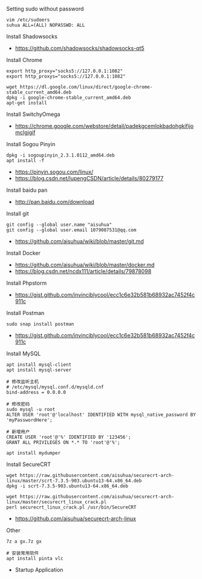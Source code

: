 Setting sudo without password

```
vim /etc/sudoers
suhua ALL=(ALL) NOPASSWD: ALL
```

Install Shadowsocks

- https://github.com/shadowsocks/shadowsocks-qt5

Install Chrome

```
export http_proxy="socks5://127.0.0.1:1082"
export http_proxys="socks5://127.0.0.1:1082"

wget https://dl.google.com/linux/direct/google-chrome-stable_current_amd64.deb
dpkg -i google-chrome-stable_current_amd64.deb
apt-get install
```

Install SwitchyOmega

- https://chrome.google.com/webstore/detail/padekgcemlokbadohgkifijomclgjgif

Install Sogou Pinyin

```
dpkg -i sogoupinyin_2.3.1.0112_amd64.deb
apt install -f
```

- https://pinyin.sogou.com/linux/
- https://blog.csdn.net/lupengCSDN/article/details/80279177

Install baidu pan

- http://pan.baidu.com/download

Install git

```
git config --global user.name "aisuhua"
git config --global user.email 1079087531@qq.com
```

- https://github.com/aisuhua/wiki/blob/master/git.md

Install Docker

- https://github.com/aisuhua/wiki/blob/master/docker.md
- https://blog.csdn.net/ncdx111/article/details/79878098

Install Phpstorm

- https://gist.github.com/invinciblycool/ecc1c6e32b581b68932ac7452f4c911c

Install Postman

```
sudo snap install postman
```

- https://gist.github.com/invinciblycool/ecc1c6e32b581b68932ac7452f4c911c

Install MySQL

```
apt install mysql-client
apt install mysql-server

# 修改监听主机
# /etc/mysql/mysql.conf.d/mysqld.cnf
bind-address = 0.0.0.0

# 修改密码
sudo mysql -u root
ALTER USER 'root'@'localhost' IDENTIFIED WITH mysql_native_password BY 'myPasswordHere';

# 新增用户
CREATE USER 'root'@'%' IDENTIFIED BY '123456';
GRANT ALL PRIVILEGES ON *.* TO 'root'@'%';

apt install mydumper
```

Install SecureCRT

```
wget https://raw.githubusercontent.com/aisuhua/securecrt-arch-linux/master/scrt-7.3.5-903.ubuntu13-64.x86_64.deb
dpkg -i scrt-7.3.5-903.ubuntu13-64.x86_64.deb

wget https://raw.githubusercontent.com/aisuhua/securecrt-arch-linux/master/securecrt_linux_crack.pl
perl securecrt_linux_crack.pl /usr/bin/SecureCRT
```

- https://github.com/aisuhua/securecrt-arch-linux

Other

```
7z a gx.7z gx

# 安装常用软件
apt install pinta vlc
```

- Startup Application

